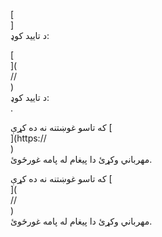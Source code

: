 [<br host>]<br action>د تایید کوډ:<br code>

[<br host>](<br protocol>//<br host>)<br action>د تایید کوډ:<br code>.

که تاسو غوښتنه نه ده کړې [<br host>](https://<br host>)<br action>مهرباني وکړئ دا پیغام له پامه غورځوئ.

که تاسو غوښتنه نه ده کړې [<br host>](<br protocol>//<br host>)<br action>مهرباني وکړئ دا پیغام له پامه غورځوئ.
